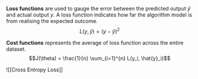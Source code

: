 **Loss functions** are used to gauge the error between the predicted output $\hat{y}$ and actual output $y$. A loss function indicates how far the algorithm model is from realising the expected outcome. 
$$L(y, \hat{y}) = (y - \hat{y})^2$$

**Cost functions** represents the average of loss function across the entire dataset.
$$J(\theta) = \frac{1}{n} \sum_{i=1}^{n} L(y_i, \hat{y}_i)$$

![[Cross Entropy Loss]]
